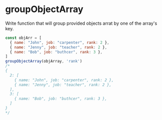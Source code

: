 # groupObjectArray

Write function that will group provided objects arrat by one of the array's key.

```js
const objArr = [
  { name: "John", job: "carpenter", rank: 2 },
  { name: "Jenny", job: "teacher", rank: 2 },
  { name: "Bob", job: "buthcer", rank: 3 },
]
groupObjectArray(objArray, 'rank')
/*
{
  2: [
    { name: "John", job: "carpenter", rank: 2 },
    { name: "Jenny", job: "teacher", rank: 2 },
  ],
  3: [
    { name: "Bob", job: "buthcer", rank: 3 },
  ]
}
*/
```